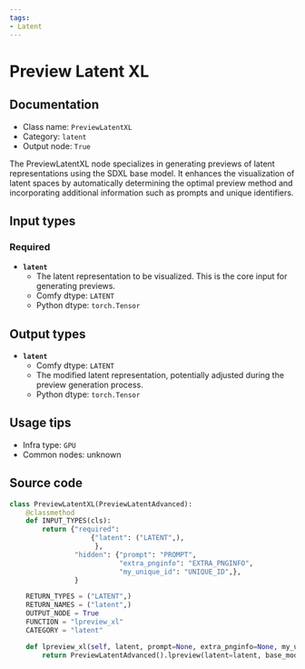 ```yaml
---
tags:
- Latent
---
```


# Preview Latent XL
## Documentation
- Class name: `PreviewLatentXL`
- Category: `latent`
- Output node: `True`

The PreviewLatentXL node specializes in generating previews of latent representations using the SDXL base model. It enhances the visualization of latent spaces by automatically determining the optimal preview method and incorporating additional information such as prompts and unique identifiers.
## Input types
### Required
- **`latent`**
    - The latent representation to be visualized. This is the core input for generating previews.
    - Comfy dtype: `LATENT`
    - Python dtype: `torch.Tensor`
## Output types
- **`latent`**
    - Comfy dtype: `LATENT`
    - The modified latent representation, potentially adjusted during the preview generation process.
    - Python dtype: `torch.Tensor`
## Usage tips
- Infra type: `GPU`
- Common nodes: unknown


## Source code
```python
class PreviewLatentXL(PreviewLatentAdvanced):
    @classmethod
    def INPUT_TYPES(cls):
        return {"required":
                    {"latent": ("LATENT",),
                     },
                "hidden": {"prompt": "PROMPT",
                           "extra_pnginfo": "EXTRA_PNGINFO",
                           "my_unique_id": "UNIQUE_ID",},
                }

    RETURN_TYPES = ("LATENT",)
    RETURN_NAMES = ("latent",)
    OUTPUT_NODE = True
    FUNCTION = "lpreview_xl"
    CATEGORY = "latent"

    def lpreview_xl(self, latent, prompt=None, extra_pnginfo=None, my_unique_id=None):
        return PreviewLatentAdvanced().lpreview(latent=latent, base_model="SDXL", preview_method="auto", prompt=prompt, extra_pnginfo=extra_pnginfo, my_unique_id=my_unique_id)

```
